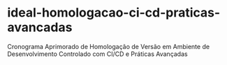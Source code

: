 # ideal-homologacao-ci-cd-praticas-avancadas
Cronograma Aprimorado de Homologação de Versão em Ambiente de Desenvolvimento Controlado com CI/CD e Práticas Avançadas
